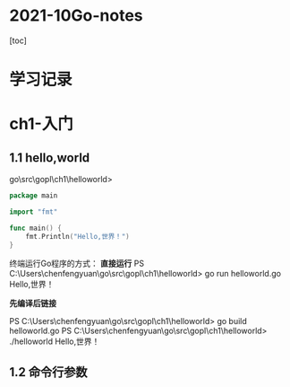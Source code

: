 # 2021-10Go-notes

[toc]

# 学习记录

# ch1-入门

## 1.1 hello,world

go\src\gopl\ch1\helloworld>

```go
package main

import "fmt"

func main() {
	fmt.Println("Hello,世界！")
}

```

终端运行Go程序的方式：
**直接运行** 
PS C:\Users\chenfengyuan\go\src\gopl\ch1\helloworld> go run helloworld.go
Hello,世界！

**先编译后链接**

PS C:\Users\chenfengyuan\go\src\gopl\ch1\helloworld> go build helloworld.go
PS C:\Users\chenfengyuan\go\src\gopl\ch1\helloworld> ./helloworld
Hello,世界！

## 1.2 命令行参数

